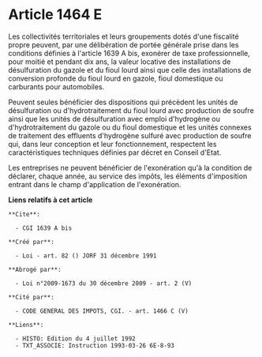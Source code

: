 # Article 1464 E

Les collectivités territoriales et leurs groupements dotés d'une fiscalité propre peuvent, par une délibération de portée
générale prise dans les conditions définies à l'article 1639 A bis, exonérer de taxe professionnelle, pour moitié et pendant
dix ans, la valeur locative des installations de désulfuration du gazole et du fioul lourd ainsi que celle des installations
de conversion profonde du fioul lourd en gazole, fioul domestique ou carburants pour automobiles.

Peuvent seules bénéficier des dispositions qui précèdent les unités de désulfuration ou d'hydrotraitement du fioul lourd avec
production de soufre ainsi que les unités de désulfuration avec emploi d'hydrogène ou d'hydrotraitement du gazole ou du fioul
domestique et les unités connexes de traitement des effluents d'hydrogène sulfuré avec production de soufre qui, dans leur
conception et leur fonctionnement, respectent les caractéristiques techniques définies par décret en Conseil d'Etat.

Les entreprises ne peuvent bénéficier de l'exonération qu'à la condition de déclarer, chaque année, au service des impôts,
les éléments d'imposition entrant dans le champ d'application de l'exonération.

**Liens relatifs à cet article**

	**Cite**:

	  - CGI 1639 A bis

	**Créé par**:

	  - Loi - art. 82 () JORF 31 décembre 1991

	**Abrogé par**:

	  - Loi n°2009-1673 du 30 décembre 2009 - art. 2 (V)

	**Cité par**:

	  - CODE GENERAL DES IMPOTS, CGI. - art. 1466 C (V)

	**Liens**:

	  - HISTO: Edition du 4 juillet 1992
	  - TXT_ASSOCIE: Instruction 1993-03-26 6E-8-93
